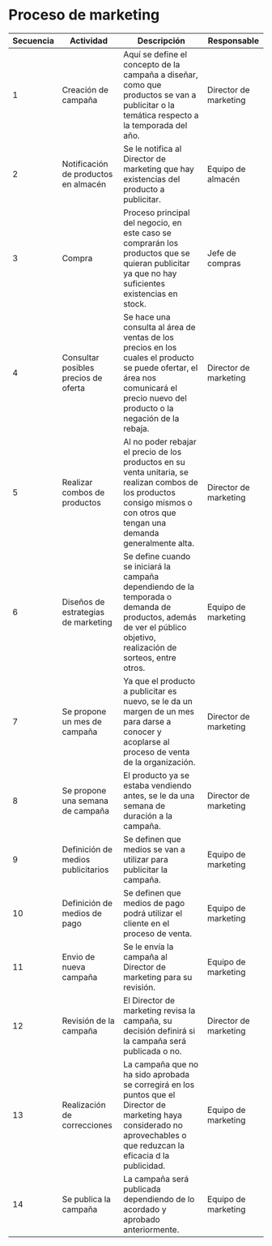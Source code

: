 # Proceso de marketing


| Secuencia | Actividad                                | Descripción                            | Responsable      |
|-----------|------------------------------------------|------------------------------------------------------------------------------------------------------------------|------------------|
| 1         | Creación de campaña          | Aquí se define el concepto de la campaña a diseñar, como que productos se van a publicitar o la temática respecto a la temporada del año.                  | Director de marketing |
| 2         | Notificación de productos en almacén                         | Se le notifica al Director de marketing que hay existencias del producto a publicitar. | Equipo de almacén          |
| 3         | Compra                    | Proceso principal del negocio, en este caso se comprarán los productos que se quieran publicitar ya que no hay suficientes existencias en stock.                 | Jefe de compras |
| 4         | Consultar posibles precios de oferta                 | Se hace una consulta al área de ventas de los precios en los cuales el producto se puede ofertar, el área nos comunicará el precio nuevo del producto o la negación de la rebaja.                   | Director de marketing |
| 5         | Realizar combos de productos       | Al no poder rebajar el precio de los productos en su venta unitaria, se realizan combos de los productos consigo mismos o con otros que tengan una demanda generalmente alta.     | Director de marketing |
| 6         | Diseños de estrategias de marketing             | Se define cuando se iniciará la campaña dependiendo de la temporada o demanda de productos, además de ver el público objetivo, realización  de sorteos, entre otros.                                | Equipo de marketing |
| 7         | Se propone un mes de campaña                        | Ya que el producto a publicitar es nuevo, se le da un margen de un mes para darse a conocer y acoplarse al proceso de venta de la organización. | Director de marketing          |
| 8         | Se propone una semana de campaña                        | El producto ya se estaba vendiendo antes, se le da una semana de duración a la campaña.  | Director de marketing |
| 9         | Definición de medios publicitarios                   | Se definen que medios se van a utilizar para publicitar la campaña.   | Equipo de marketing |
| 10        | Definición de medios de pago              | Se definen que medios de pago podrá utilizar el cliente en el proceso de venta.                    | Equipo de marketing |
| 11        | Envio de nueva campaña | Se le envía la campaña al Director de marketing para su revisión.                       | Equipo de marketing |
| 12       | Revisión de la campaña | El Director de marketing revisa la campaña, su decisión definirá si la campaña será publicada o no.                       | Director de marketing |
| 13        | Realización de correcciones | La campaña que no ha sido aprobada se corregirá en los puntos que el Director de marketing haya considerado no aprovechables o que reduzcan la eficacia d la publicidad.                       | Equipo de marketing |
| 14        | Se publica la campaña | La campaña será publicada dependiendo de lo acordado y aprobado anteriormente.                       | Equipo de marketing |
